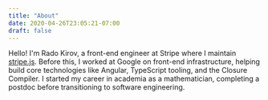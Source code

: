 ```yaml
---
title: "About"
date: 2020-04-26T23:05:21-07:00
draft: false 
---
```


Hello! I'm Rado Kirov, a front-end engineer at Stripe where I maintain [stripe.js](https://docs.stripe.com/js). Before this, I worked at Google on front-end infrastructure, helping build core technologies like Angular, TypeScript tooling, and the Closure Compiler. I started my career in academia as a mathematician, completing a postdoc before transitioning to software engineering.
